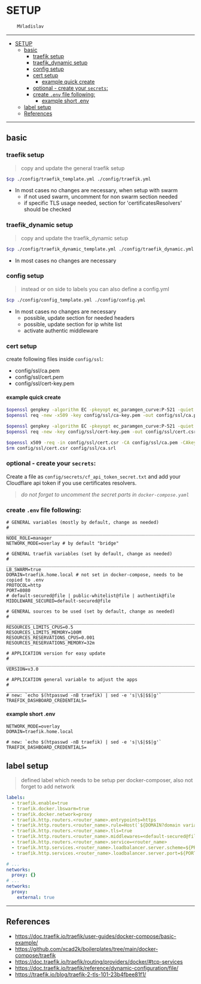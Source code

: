 # SETUP

```sh
    MVladislav
```

---

- [SETUP](#setup)
  - [basic](#basic)
    - [traefik setup](#traefik-setup)
    - [traefik_dynamic setup](#traefik_dynamic-setup)
    - [config setup](#config-setup)
    - [cert setup](#cert-setup)
      - [example quick create](#example-quick-create)
    - [optional - create your `secrets`:](#optional---create-your-secrets)
    - [create `.env` file following:](#create-env-file-following)
      - [example short .env](#example-short-env)
  - [label setup](#label-setup)
  - [References](#references)

---

## basic

### traefik setup

> copy and update the general traefik setup

```sh
$cp ./config/traefik_template.yml ./config/traefik.yml
```

- In most cases no changes are necessary, when setup with swarm
  - if not used swarm, uncomment for non swarm section needed
  - if specific TLS usage needed, section for 'certificatesResolvers' should be checked

### traefik_dynamic setup

> copy and update the traefik_dynamic setup

```sh
$cp ./config/traefik_dynamic_template.yml ./config/traefik_dynamic.yml
```

- In most cases no changes are necessary

### config setup

> instead or on side to labels you can also define a config.yml

```sh
$cp ./config/config_template.yml ./config/config.yml
```

- In most cases no changes are necessary
  - possible, update section for needed headers
  - possible, update section for ip white list
  - activate authentic middleware

### cert setup

create following files inside `config/ssl`:

- config/ssl/ca.pem
- config/ssl/cert.pem
- config/ssl/cert-key.pem

#### example quick create

```sh
$openssl genpkey -algorithm EC -pkeyopt ec_paramgen_curve:P-521 -quiet -out config/ssl/ca-key.pem
$openssl req -new -x509 -key config/ssl/ca-key.pem -out config/ssl/ca.pem -subj "/CN=*.test.local"

$openssl genpkey -algorithm EC -pkeyopt ec_paramgen_curve:P-521 -quiet -out config/ssl/cert-key.pem
$openssl req -new -key config/ssl/cert-key.pem -out config/ssl/cert.csr -subj "/CN=*.test.local" -addext "subjectAltName=DNS:*.test.local"

$openssl x509 -req -in config/ssl/cert.csr -CA config/ssl/ca.pem -CAkey config/ssl/ca-key.pem -CAcreateserial -out config/ssl/cert.pem -days 365 -extfile <(printf "subjectAltName=DNS:*.test.local")
$rm config/ssl/cert.csr config/ssl/ca.srl
```

### optional - create your `secrets`:

Create a file as `config/secrets/cf_api_token_secret.txt`
and add your Cloudflare api token if you use certificates resolvers.

> _do not forget to uncomment the secret parts in `docker-compose.yaml`_

### create `.env` file following:

```env
# GENERAL variables (mostly by default, change as needed)
# ______________________________________________________________________________
NODE_ROLE=manager
NETWORK_MODE=overlay # by default "bridge"

# GENERAL traefik variables (set by default, change as needed)
# ______________________________________________________________________________
LB_SWARM=true
DOMAIN=traefik.home.local # not set in docker-compose, needs to be copied to .env
PROTOCOL=http
PORT=8080
# default-secured@file | public-whitelist@file | authentik@file
MIDDLEWARE_SECURED=default-secured@file

# GENERAL sources to be used (set by default, change as needed)
# ______________________________________________________________________________
RESOURCES_LIMITS_CPUS=0.5
RESOURCES_LIMITS_MEMORY=100M
RESOURCES_RESERVATIONS_CPUS=0.001
RESOURCES_RESERVATIONS_MEMORY=32m

# APPLICATION version for easy update
# ______________________________________________________________________________
VERSION=v3.0

# APPLICATION general variable to adjust the apps
# ______________________________________________________________________________
# new: `echo $(htpasswd -nB traefik) | sed -e 's|\$|$$|g'`
TRAEFIK_DASHBOARD_CREDENTIALS=
```

#### example short .env

```env
NETWORK_MODE=overlay
DOMAIN=traefik.home.local

# new: `echo $(htpasswd -nB traefik) | sed -e 's|\$|$$|g'`
TRAEFIK_DASHBOARD_CREDENTIALS=
```

## label setup

> defined label which needs to be setup per docker-composer,
> also not forget to add network

```yml
labels:
  - traefik.enable=true
  - traefik.docker.lbswarm=true
  - traefik.docker.network=proxy
  - traefik.http.routers.<router_name>.entrypoints=https
  - traefik.http.routers.<router_name>.rule=Host(`${DOMAIN?domain variable not set}`)
  - traefik.http.routers.<router_name>.tls=true
  - traefik.http.routers.<router_name>.middlewares=<default-secured@file | public-secured@file>
  - traefik.http.routers.<router_name>.service=<router_name>
  - traefik.http.services.<router_name>.loadbalancer.server.scheme=${PROTOCOL:-http}
  - traefik.http.services.<router_name>.loadbalancer.server.port=${PORT:-80}
```

```yml
# ...
networks:
  proxy: {}
# ...
networks:
  proxy:
    external: true
```

---

## References

- <https://doc.traefik.io/traefik/user-guides/docker-compose/basic-example/>
- <https://github.com/xcad2k/boilerplates/tree/main/docker-compose/traefik>
- <https://doc.traefik.io/traefik/routing/providers/docker/#tcp-services>
- <https://doc.traefik.io/traefik/reference/dynamic-configuration/file/>
- <https://traefik.io/blog/traefik-2-tls-101-23b4fbee81f1/>

